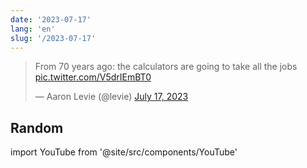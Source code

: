 ```yaml
---
date: '2023-07-17'
lang: 'en'
slug: '/2023-07-17'
---
```


<blockquote class="twitter-tweet"><p lang="en" dir="ltr">From 70 years ago: the calculators are going to take all the jobs <a href="https://t.co/V5drIEmBT0">pic.twitter.com/V5drIEmBT0</a></p>&mdash; Aaron Levie (@levie) <a href="https://twitter.com/levie/status/1680821007333068800?ref_src=twsrc%5Etfw">July 17, 2023</a></blockquote>

## Random

import YouTube from '@site/src/components/YouTube'

<YouTube id="okVTSehE414"/>
